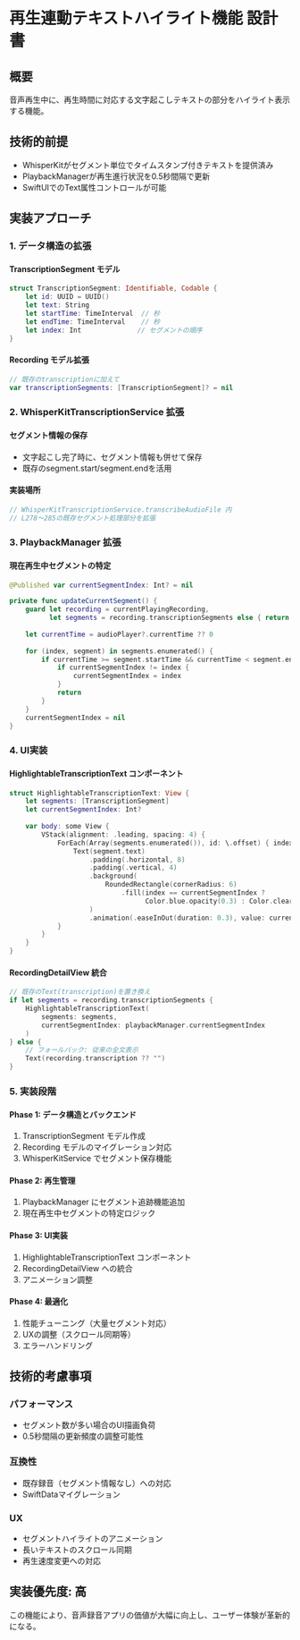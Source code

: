 # 再生連動テキストハイライト機能 設計書

## 概要
音声再生中に、再生時間に対応する文字起こしテキストの部分をハイライト表示する機能。

## 技術的前提
- WhisperKitがセグメント単位でタイムスタンプ付きテキストを提供済み
- PlaybackManagerが再生進行状況を0.5秒間隔で更新
- SwiftUIでのText属性コントロールが可能

## 実装アプローチ

### 1. データ構造の拡張

#### TranscriptionSegment モデル
```swift
struct TranscriptionSegment: Identifiable, Codable {
    let id: UUID = UUID()
    let text: String
    let startTime: TimeInterval  // 秒
    let endTime: TimeInterval    // 秒
    let index: Int              // セグメントの順序
}
```

#### Recording モデル拡張
```swift
// 既存のtranscriptionに加えて
var transcriptionSegments: [TranscriptionSegment]? = nil
```

### 2. WhisperKitTranscriptionService 拡張

#### セグメント情報の保存
- 文字起こし完了時に、セグメント情報も併せて保存
- 既存のsegment.start/segment.endを活用

#### 実装場所
```swift
// WhisperKitTranscriptionService.transcribeAudioFile 内
// L278〜285の既存セグメント処理部分を拡張
```

### 3. PlaybackManager 拡張

#### 現在再生中セグメントの特定
```swift
@Published var currentSegmentIndex: Int? = nil

private func updateCurrentSegment() {
    guard let recording = currentPlayingRecording,
          let segments = recording.transcriptionSegments else { return }
    
    let currentTime = audioPlayer?.currentTime ?? 0
    
    for (index, segment) in segments.enumerated() {
        if currentTime >= segment.startTime && currentTime < segment.endTime {
            if currentSegmentIndex != index {
                currentSegmentIndex = index
            }
            return
        }
    }
    currentSegmentIndex = nil
}
```

### 4. UI実装

#### HighlightableTranscriptionText コンポーネント
```swift
struct HighlightableTranscriptionText: View {
    let segments: [TranscriptionSegment]
    let currentSegmentIndex: Int?
    
    var body: some View {
        VStack(alignment: .leading, spacing: 4) {
            ForEach(Array(segments.enumerated()), id: \.offset) { index, segment in
                Text(segment.text)
                    .padding(.horizontal, 8)
                    .padding(.vertical, 4)
                    .background(
                        RoundedRectangle(cornerRadius: 6)
                            .fill(index == currentSegmentIndex ? 
                                  Color.blue.opacity(0.3) : Color.clear)
                    )
                    .animation(.easeInOut(duration: 0.3), value: currentSegmentIndex)
            }
        }
    }
}
```

#### RecordingDetailView 統合
```swift
// 既存のText(transcription)を置き換え
if let segments = recording.transcriptionSegments {
    HighlightableTranscriptionText(
        segments: segments,
        currentSegmentIndex: playbackManager.currentSegmentIndex
    )
} else {
    // フォールバック: 従来の全文表示
    Text(recording.transcription ?? "")
}
```

### 5. 実装段階

#### Phase 1: データ構造とバックエンド
1. TranscriptionSegment モデル作成
2. Recording モデルのマイグレーション対応
3. WhisperKitService でセグメント保存機能

#### Phase 2: 再生管理
1. PlaybackManager にセグメント追跡機能追加
2. 現在再生中セグメントの特定ロジック

#### Phase 3: UI実装  
1. HighlightableTranscriptionText コンポーネント
2. RecordingDetailView への統合
3. アニメーション調整

#### Phase 4: 最適化
1. 性能チューニング（大量セグメント対応）
2. UXの調整（スクロール同期等）
3. エラーハンドリング

## 技術的考慮事項

### パフォーマンス
- セグメント数が多い場合のUI描画負荷
- 0.5秒間隔の更新頻度の調整可能性

### 互換性
- 既存録音（セグメント情報なし）への対応
- SwiftDataマイグレーション

### UX
- セグメントハイライトのアニメーション
- 長いテキストのスクロール同期
- 再生速度変更への対応

## 実装優先度: 高
この機能により、音声録音アプリの価値が大幅に向上し、ユーザー体験が革新的になる。